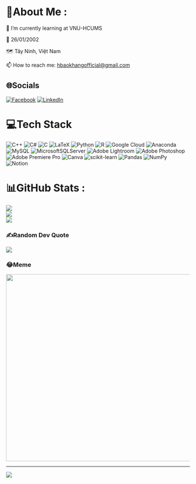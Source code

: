 # 💫About Me :
🌱 I’m currently learning at VNU-HCUMS

🎂 26/01/2002

🗺️ Tây Ninh, Việt Nam

📫 How to reach me: hbaokhangofficial@gmail.com

## 🌐Socials
[![Facebook](https://img.shields.io/badge/Facebook-%231877F2.svg?logo=Facebook&logoColor=white)](https://facebook.com/khangkuro2611) [![LinkedIn](https://img.shields.io/badge/LinkedIn-%230077B5.svg?logo=linkedin&logoColor=white)](https://linkedin.com/in/huỳnh-bảo-khang-313323215) 

# 💻Tech Stack
![C++](https://img.shields.io/badge/c++-%2300599C.svg?style=flat&logo=c%2B%2B&logoColor=white) ![C#](https://img.shields.io/badge/c%23-%23239120.svg?style=flat&logo=c-sharp&logoColor=white) ![C](https://img.shields.io/badge/c-%2300599C.svg?style=flat&logo=c&logoColor=white) ![LaTeX](https://img.shields.io/badge/latex-%23008080.svg?style=flat&logo=latex&logoColor=white) ![Python](https://img.shields.io/badge/python-3670A0?style=flat&logo=python&logoColor=ffdd54) ![R](https://img.shields.io/badge/r-%23276DC3.svg?style=flat&logo=r&logoColor=white) ![Google Cloud](https://img.shields.io/badge/Google%20Cloud-%234285F4.svg?style=flat&logo=google-cloud&logoColor=white) ![Anaconda](https://img.shields.io/badge/Anaconda-%2344A833.svg?style=flat&logo=anaconda&logoColor=white) ![MySQL](https://img.shields.io/badge/mysql-%2300f.svg?style=flat&logo=mysql&logoColor=white) ![MicrosoftSQLServer](https://img.shields.io/badge/Microsoft%20SQL%20Sever-CC2927?style=flat&logo=microsoft%20sql%20server&logoColor=white) ![Adobe Lightroom](https://img.shields.io/badge/Adobe%20Lightroom-31A8FF.svg?style=flat&logo=Adobe%20Lightroom&logoColor=white) ![Adobe Photoshop](https://img.shields.io/badge/adobephotoshop-%2331A8FF.svg?style=flat&logo=adobephotoshop&logoColor=white) ![Adobe Premiere Pro](https://img.shields.io/badge/Adobe%20Premiere%20Pro-9999FF.svg?style=flat&logo=Adobe%20Premiere%20Pro&logoColor=white) ![Canva](https://img.shields.io/badge/Canva-%2300C4CC.svg?style=flat&logo=Canva&logoColor=white) ![scikit-learn](https://img.shields.io/badge/scikit--learn-%23F7931E.svg?style=flat&logo=scikit-learn&logoColor=white) ![Pandas](https://img.shields.io/badge/pandas-%23150458.svg?style=flat&logo=pandas&logoColor=white) ![NumPy](https://img.shields.io/badge/numpy-%23013243.svg?style=flat&logo=numpy&logoColor=white) ![Notion](https://img.shields.io/badge/Notion-%23000000.svg?style=flat&logo=notion&logoColor=white)
# 📊GitHub Stats :
![](https://github-readme-stats.vercel.app/api?username=KhangKuro&theme=dark&hide_border=true&include_all_commits=false&count_private=false)<br/>
![](https://github-readme-streak-stats.herokuapp.com/?user=KhangKuro&theme=dark&hide_border=true)<br/>
![](https://github-readme-stats.vercel.app/api/top-langs/?username=KhangKuro&theme=dark&hide_border=true&include_all_commits=false&count_private=false&layout=compact)

### ✍️Random Dev Quote
![](https://quotes-github-readme.vercel.app/api?type=horizontal&theme=dark)

### 😂Meme
<img src="[https://random-memer.herokuapp.com/](https://www.google.com/url?sa=i&url=https%3A%2F%2Famberblocks.com%2Fmeme-bonk-co-nghia-la-gi-GaeNE7LX&psig=AOvVaw3NIMWWOeONJEAT63Ozo0u1&ust=1675007391844000&source=images&cd=vfe&ved=0CBAQjRxqFwoTCNjB2vbO6vwCFQAAAAAdAAAAABAE)" width="512px"/>

---
[![](https://visitcount.itsvg.in/api?id=KhangKuro&icon=0&color=2)](https://visitcount.itsvg.in)
